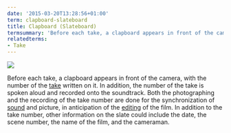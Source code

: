 ```yaml
---
date: '2015-03-20T13:28:56+01:00'
term: clapboard-slateboard
title: Clapboard (Slateboard)
termsummary: 'Before each take, a clapboard appears in front of the camera, with the number of the take written on it.'
relatedterms:
- Take
---
```


<div class="widget-image">
    <img src="/img/assets/clapboard.jpg" />
</div>

Before each take, a clapboard appears in front of the camera, with the
number of the [take](../take/) written on it. In addition, the number
of the take is spoken aloud and recorded onto the soundtrack. Both the
photographing and the recording of the take number are done for the
synchronization of [sound](../sound/) and picture, in anticipation of
the [editing](../editing/) of the film. In addition to the take
number, other information on the slate could include the date, the
scene number, the name of the film, and the cameraman.